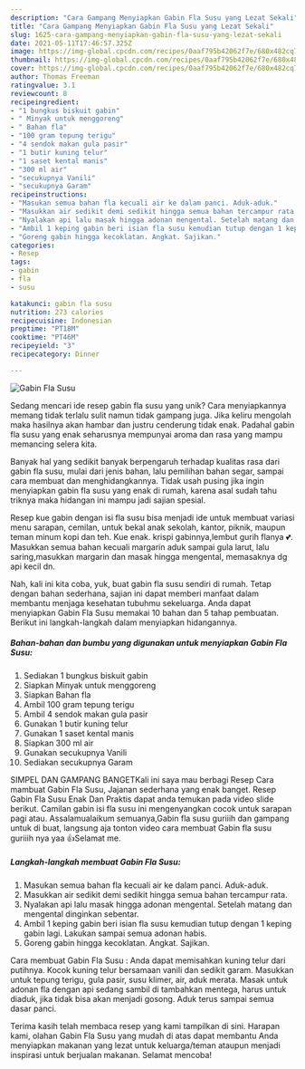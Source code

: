 ```yaml
---
description: "Cara Gampang Menyiapkan Gabin Fla Susu yang Lezat Sekali"
title: "Cara Gampang Menyiapkan Gabin Fla Susu yang Lezat Sekali"
slug: 1625-cara-gampang-menyiapkan-gabin-fla-susu-yang-lezat-sekali
date: 2021-05-11T17:46:57.325Z
image: https://img-global.cpcdn.com/recipes/0aaf795b42062f7e/680x482cq70/gabin-fla-susu-foto-resep-utama.jpg
thumbnail: https://img-global.cpcdn.com/recipes/0aaf795b42062f7e/680x482cq70/gabin-fla-susu-foto-resep-utama.jpg
cover: https://img-global.cpcdn.com/recipes/0aaf795b42062f7e/680x482cq70/gabin-fla-susu-foto-resep-utama.jpg
author: Thomas Freeman
ratingvalue: 3.1
reviewcount: 8
recipeingredient:
- "1 bungkus biskuit gabin"
- " Minyak untuk menggoreng"
- " Bahan fla"
- "100 gram tepung terigu"
- "4 sendok makan gula pasir"
- "1 butir kuning telur"
- "1 saset kental manis"
- "300 ml air"
- "secukupnya Vanili"
- "secukupnya Garam"
recipeinstructions:
- "Masukan semua bahan fla kecuali air ke dalam panci. Aduk-aduk."
- "Masukkan air sedikit demi sedikit hingga semua bahan tercampur rata."
- "Nyalakan api lalu masak hingga adonan mengental. Setelah matang dan mengental dinginkan sebentar."
- "Ambil 1 keping gabin beri isian fla susu kemudian tutup dengan 1 keping gabin lagi. Lakukan sampai semua adonan habis."
- "Goreng gabin hingga kecoklatan. Angkat. Sajikan."
categories:
- Resep
tags:
- gabin
- fla
- susu

katakunci: gabin fla susu 
nutrition: 273 calories
recipecuisine: Indonesian
preptime: "PT18M"
cooktime: "PT46M"
recipeyield: "3"
recipecategory: Dinner

---
```



![Gabin Fla Susu](https://img-global.cpcdn.com/recipes/0aaf795b42062f7e/680x482cq70/gabin-fla-susu-foto-resep-utama.jpg)

Sedang mencari ide resep gabin fla susu yang unik? Cara menyiapkannya memang tidak terlalu sulit namun tidak gampang juga. Jika keliru mengolah maka hasilnya akan hambar dan justru cenderung tidak enak. Padahal gabin fla susu yang enak seharusnya mempunyai aroma dan rasa yang mampu memancing selera kita.

Banyak hal yang sedikit banyak berpengaruh terhadap kualitas rasa dari gabin fla susu, mulai dari jenis bahan, lalu pemilihan bahan segar, sampai cara membuat dan menghidangkannya. Tidak usah pusing jika ingin menyiapkan gabin fla susu yang enak di rumah, karena asal sudah tahu triknya maka hidangan ini mampu jadi sajian spesial.

Resep kue gabin dengan isi fla susu bisa menjadi ide untuk membuat variasi menu sarapan, cemilan, untuk bekal anak sekolah, kantor, piknik, maupun teman minum kopi dan teh. Kue enak. krispi gabinnya,lembut gurih flanya 💕. Masukkan semua bahan kecuali margarin aduk sampai gula larut, lalu saring,masukkan margarin dan masak hingga mengental, memasaknya dg api kecil dn.


Nah, kali ini kita coba, yuk, buat gabin fla susu sendiri di rumah. Tetap dengan bahan sederhana, sajian ini dapat memberi manfaat dalam membantu menjaga kesehatan tubuhmu sekeluarga. Anda dapat menyiapkan Gabin Fla Susu memakai 10 bahan dan 5 tahap pembuatan. Berikut ini langkah-langkah dalam menyiapkan hidangannya.

<!--inarticleads1-->

##### Bahan-bahan dan bumbu yang digunakan untuk menyiapkan Gabin Fla Susu:

1. Sediakan 1 bungkus biskuit gabin
1. Siapkan  Minyak untuk menggoreng
1. Siapkan  Bahan fla
1. Ambil 100 gram tepung terigu
1. Ambil 4 sendok makan gula pasir
1. Gunakan 1 butir kuning telur
1. Gunakan 1 saset kental manis
1. Siapkan 300 ml air
1. Gunakan secukupnya Vanili
1. Sediakan secukupnya Garam


SIMPEL DAN GAMPANG BANGETKali ini saya mau berbagi Resep Cara mambuat Gabin Fla Susu, Jajanan sederhana yang enak banget. Resep Gabin Fla Susu Enak Dan Praktis dapat anda temukan pada video slide berikut. Camilan gabin isi fla susu ini mengenyangkan cocok untuk sarapan pagi atau. Assalamualaikum semuanya,Gabin fla susu guriiih dan gampang untuk di buat, langsung aja tonton video cara membuat Gabin fla susu guriiih nya yaa 👍Selamat me. 

<!--inarticleads2-->

##### Langkah-langkah membuat Gabin Fla Susu:

1. Masukan semua bahan fla kecuali air ke dalam panci. Aduk-aduk.
1. Masukkan air sedikit demi sedikit hingga semua bahan tercampur rata.
1. Nyalakan api lalu masak hingga adonan mengental. Setelah matang dan mengental dinginkan sebentar.
1. Ambil 1 keping gabin beri isian fla susu kemudian tutup dengan 1 keping gabin lagi. Lakukan sampai semua adonan habis.
1. Goreng gabin hingga kecoklatan. Angkat. Sajikan.


Cara membuat Gabin Fla Susu : Anda dapat memisahkan kuning telur dari putihnya. Kocok kuning telur bersamaan vanili dan sedikit garam. Masukkan untuk tepung terigu, gula pasir, susu klimer, air, aduk merata. Masak untuk adonan fla dengan api sedang sambil di tambahkan mentega, harus untuk diaduk, jika tidak bisa akan menjadi gosong. Aduk terus sampai semua dasar panci. 

Terima kasih telah membaca resep yang kami tampilkan di sini. Harapan kami, olahan Gabin Fla Susu yang mudah di atas dapat membantu Anda menyiapkan makanan yang lezat untuk keluarga/teman ataupun menjadi inspirasi untuk berjualan makanan. Selamat mencoba!
